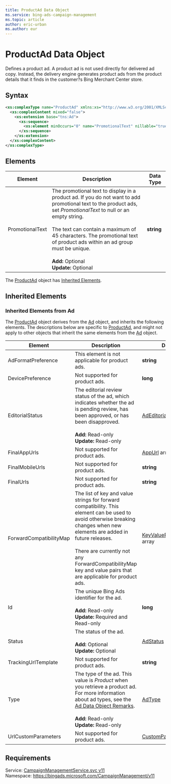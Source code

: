```yaml
---
title: ProductAd Data Object
ms.service: bing-ads-campaign-management
ms.topic: article
author: eric-urban
ms.author: eur
---
```

# ProductAd Data Object
Defines a product ad. A product ad is not used directly for delivered ad copy.  Instead, the delivery engine generates product ads from the product details that it finds in the customer?s Bing Merchant Center store.

## Syntax
```xml
<xs:complexType name="ProductAd" xmlns:xs="http://www.w3.org/2001/XMLSchema">
  <xs:complexContent mixed="false">
    <xs:extension base="tns:Ad">
      <xs:sequence>
        <xs:element minOccurs="0" name="PromotionalText" nillable="true" type="xs:string" />
      </xs:sequence>
    </xs:extension>
  </xs:complexContent>
</xs:complexType>
```

## <a name="elements"></a>Elements

|Element|Description|Data Type|
|-----------|---------------|-------------|
|<a name="promotionaltext"></a>PromotionalText|The promotional text to display in a product ad. If you do not want to add promotional text to the product ads, set *PromotionalText* to null or an empty string.<br /><br />The text can contain a maximum of 45 characters. The promotional text of product ads within an ad group must be unique.<br /><br />**Add:** Optional<br/>**Update:** Optional|**string**|

The [ProductAd](productad.md) object has [Inherited Elements](#inheritedelements).

## <a name="inheritedelements"></a>Inherited Elements

### <a name="inheritedelementsad"></a>Inherited Elements from Ad
The [ProductAd](productad.md) object derives from the [Ad](ad.md) object, and inherits the following elements. The descriptions below are specific to [ProductAd](productad.md), and might not apply to other objects that inherit the same elements from the [Ad](ad.md) object.  

|Element|Description|Data Type|
|-----------|---------------|-------------|
|<a name="adformatpreference"></a>AdFormatPreference|This element is not applicable for product ads.|**string**|
|<a name="devicepreference"></a>DevicePreference|Not supported for product ads.|**long**|
|<a name="editorialstatus"></a>EditorialStatus|The editorial review status of the ad, which indicates whether the ad is pending review, has been approved, or has been disapproved.<br /><br />**Add:** Read-only<br/>**Update:** Read-only|[AdEditorialStatus](adeditorialstatus.md)|
|<a name="finalappurls"></a>FinalAppUrls|Not supported for product ads.|[AppUrl](appurl.md) array|
|<a name="finalmobileurls"></a>FinalMobileUrls|Not supported for product ads.|**string**|
|<a name="finalurls"></a>FinalUrls|Not supported for product ads.|**string**|
|<a name="forwardcompatibilitymap"></a>ForwardCompatibilityMap|The list of key and value strings for forward compatibility. This element can be used to avoid otherwise breaking changes when new elements are added in future releases.<br /><br />There are currently not any ForwardCompatibilityMap key and value pairs that are applicable for product ads.|[KeyValuePairOfstringstring](keyvaluepairofstringstring.md) array|
|<a name="id"></a>Id|The unique Bing Ads identifier for the ad.<br /><br />**Add:** Read-only<br/>**Update:** Required and Read-only|**long**|
|<a name="status"></a>Status|The status of the ad.<br /><br />**Add:** Optional<br/>**Update:** Optional|[AdStatus](adstatus.md)|
|<a name="trackingurltemplate"></a>TrackingUrlTemplate|Not supported for product ads.|**string**|
|<a name="type"></a>Type|The type of the ad. This value is *Product* when you retrieve a product ad. For more information about ad types, see the [Ad Data Object Remarks](../campaign-management/ad.md#remarks).<br /><br />**Add:** Read-only<br/>**Update:** Read-only|[AdType](adtype.md)|
|<a name="urlcustomparameters"></a>UrlCustomParameters|Not supported for product ads.|[CustomParameters](customparameters.md)|

## Requirements
Service: [CampaignManagementService.svc v11](https://campaign.api.bingads.microsoft.com/Api/Advertiser/CampaignManagement/v11/CampaignManagementService.svc)  
Namespace: https://bingads.microsoft.com/CampaignManagement/v11  

